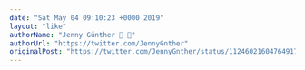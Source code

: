 ```yaml
---
date: "Sat May 04 09:10:23 +0000 2019"
layout: "like"
authorName: "Jenny Günther 🐏 🐺"
authorUrl: "https://twitter.com/JennyGnther"
originalPost: "https://twitter.com/JennyGnther/status/1124602160476491776"
---
```

